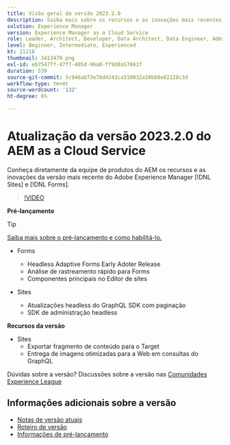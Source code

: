 ```yaml
---
title: Visão geral da versão 2023.2.0
description: Saiba mais sobre os recursos e as inovações mais recentes da versão 2023-2-0 para o Adobe Experience Manager [!DNL Forms] e [!DNL Sites].
solution: Experience Manager
version: Experience Manager as a Cloud Service
role: Leader, Architect, Developer, Data Architect, Data Engineer, Admin, User
level: Beginner, Intermediate, Experienced
kt: 11218
thumbnail: 3413479.png
exl-id: eb7547ff-47f7-485d-96a0-ff9d8a57861f
duration: 539
source-git-commit: 5c946ab73e78d4243ca310032a10bb8e82228c3d
workflow-type: tm+mt
source-wordcount: '132'
ht-degree: 6%

---
```


# Atualização da versão 2023.2.0 do AEM as a Cloud Service

Conheça diretamente da equipe de produtos do AEM os recursos e as inovações da versão mais recente do Adobe Experience Manager [!DNL Sites] e [!DNL Forms].

>[!VIDEO](https://video.tv.adobe.com/v/3416885/?quality=12&learn=on)

**Pré-lançamento**

>[!TIP]
>
>[Saiba mais sobre o pré-lançamento e como habilitá-lo.](https://experienceleague.adobe.com/docs/experience-manager-cloud-service/content/release-notes/prerelease.html)

* Forms
   * Headless Adaptive Forms Early Adoter Release
   * Análise de rastreamento rápido para Forms
   * Componentes principais no Editor de sites

* Sites
   * Atualizações headless do GraphQL SDK com paginação
   * SDK de administração headless

**Recursos da versão**

* Sites
   * Exportar fragmento de conteúdo para o Target
   * Entrega de imagens otimizadas para a Web em consultas do GraphQL

Dúvidas sobre a versão?  Discussões sobre a versão nas [Comunidades Experience League](https://adobe.ly/3KCfab0)

## Informações adicionais sobre a versão

* [Notas de versão atuais](https://experienceleague.adobe.com/docs/experience-manager-cloud-service/content/release-notes/home.html?lang=pt-BR)
* [Roteiro de versão](https://experienceleague.adobe.com/docs/experience-manager-release-information/aem-release-updates/update-releases-roadmap.html?lang=pt-BR)
* [Informações de pré-lançamento](https://experienceleague.adobe.com/docs/experience-manager-cloud-service/content/release-notes/prerelease.html)
